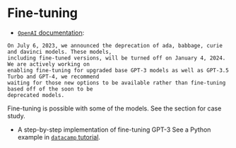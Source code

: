 
# Fine-tuning

- [`OpenAI` documentation](https://platform.openai.com/docs/guides/fine-tuning): 
```text
On July 6, 2023, we announced the deprecation of ada, babbage, curie and davinci models. These models, 
including fine-tuned versions, will be turned off on January 4, 2024. We are actively working on 
enabling fine-tuning for upgraded base GPT-3 models as well as GPT-3.5 Turbo and GPT-4, we recommend 
waiting for those new options to be available rather than fine-tuning based off of the soon to be 
deprecated models.
```

Fine-tuning is possible with some of the models. See the section for case study.

- A step-by-step implementation of fine-tuning GPT-3
  See a Python example in [`datacamp` tutorial](https://www.datacamp.com/tutorial/fine-tuning-gpt-3-using-the-open-ai-api-and-python).